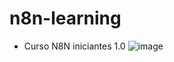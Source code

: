 # n8n-learning

- Curso N8N iniciantes 1.0
![image](https://github.com/user-attachments/assets/3192a589-84ff-4260-b315-a9e600eff4e3)
